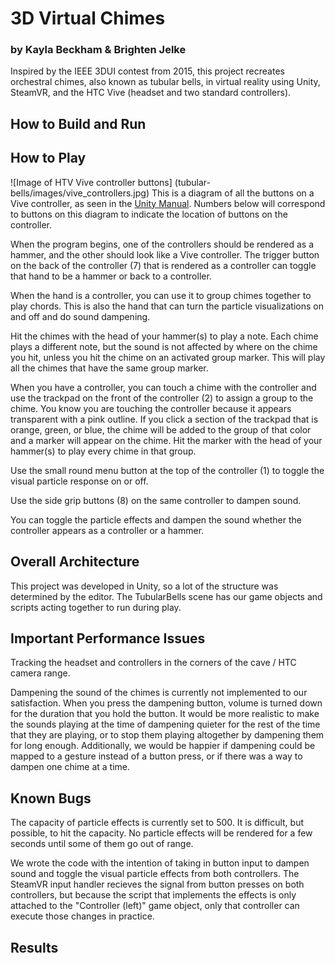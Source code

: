 # 3D Virtual Chimes
### by Kayla Beckham & Brighten Jelke
Inspired by the IEEE 3DUI contest from 2015, this project recreates orchestral chimes, also known as tubular bells, 
in virtual reality using Unity, SteamVR, and the HTC Vive (headset and two standard controllers).
## How to Build and Run

## How to Play
![Image of HTV Vive controller buttons]
(tubular-bells/images/vive_controllers.jpg)
This is a diagram of all the buttons on a Vive controller, as seen in the [Unity Manual](https://docs.unity3d.com/Manual/OpenVRControllers.html). Numbers below will correspond to buttons on this diagram to indicate the location of buttons on the controller.

When the program begins, one of the controllers should be rendered as a hammer, and the other should look like a Vive controller. The trigger button on the back of the controller (7) that is rendered as a controller can toggle that hand to be a hammer or back to a controller.

When the hand is a controller, you can use it to group chimes together to play chords. This is also the hand that can turn the particle visualizations on and off and do sound dampening.

Hit the chimes with the head of your hammer(s) to play a note. Each chime plays a different note, but the sound is not affected by where on the chime you hit, unless you hit the chime on an activated group marker. This will play all the chimes that have the same group marker.

When you have a controller, you can touch a chime with the controller and use the trackpad on the front of the controller (2) to assign a group to the chime. You know you are touching the controller because it appears transparent with a pink outline. If you click a section of the trackpad that is orange, green, or blue, the chime will be added to the group of that color and a marker will appear on the chime. Hit the marker with the head of your hammer(s) to play every chime in that group.

Use the small round menu button at the top of the controller (1) to toggle the visual particle response on or off.

Use the side grip buttons (8) on the same controller to dampen sound.

You can toggle the particle effects and dampen the sound whether the controller appears as a controller or a hammer.

## Overall Architecture
This project was developed in Unity, so a lot of the structure was determined by the editor. The TubularBells scene has our  game objects and scripts acting together to run during play.
## Important Performance Issues
Tracking the headset and controllers in the corners of the cave / HTC camera range.

Dampening the sound of the chimes is currently not implemented to our satisfaction. When you press the dampening button, volume is turned down for the duration that you hold the button. It would be more realistic to make the sounds playing at the time of dampening quieter for the rest of the time that they are playing, or to stop them playing altogether by dampening them for long enough. Additionally, we would be happier if dampening could be mapped to a gesture instead of a button press, or if there was a way to dampen one chime at a time.
## Known Bugs
The capacity of particle effects is currently set to 500. It is difficult, but possible, to hit the capacity. No particle 
effects will be rendered for a few seconds until some of them go out of range.

We wrote the code with the intention of taking in button input to dampen sound and toggle the visual particle effects from both controllers. The SteamVR input handler recieves the signal from button presses on both controllers, but because the script that implements the effects is only attached to the "Controller (left)" game object, only that controller can execute those changes in practice.
## Results
